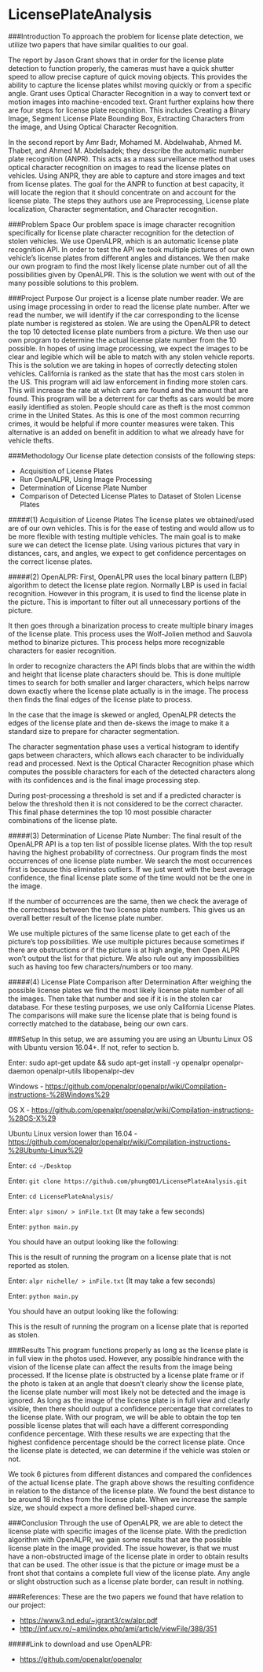 # LicensePlateAnalysis

###Introduction
To approach the problem for license plate detection, we utilize two papers that have similar qualities to our goal.

The report by Jason Grant shows that in order for the license plate detection to function properly, the cameras must have a quick shutter speed to allow precise capture of quick moving objects.  This provides the ability to capture the license plates whilst moving quickly or from a specific angle.  Grant uses Optical Character Recognition in a way to convert text or motion images into machine-encoded text.  Grant further explains how there are four steps for license plate recognition.  This includes Creating a Binary Image, Segment License Plate Bounding Box, Extracting Characters from the image, and Using Optical Character Recognition.  

In the second report by Amr Badr, Mohamed M. Abdelwahab, Ahmed M. Thabet, and Ahmed M. Abdelsadek; they describe the automatic number plate recognition (ANPR).  This acts as a mass surveillance method that uses optical character recognition on images to read the license plates on vehicles.  Using ANPR, they are able to capture and store images and text from license plates.  The goal for the ANPR to function at best capacity, it will locate the region that it should concentrate on and account for the license plate.  The steps they authors use are Preprocessing, License plate localization, Character segmentation, and Character recognition.


###Problem Space
Our problem space is image character recognition specifically for license plate character recognition for the detection of stolen vehicles. We use OpenALPR, which is an automatic license plate recognition API. In order to test the API we took multiple pictures of our own vehicle’s license plates from different angles and distances.  We then make our own program to find the most likely license plate number out of all the possibilities given by OpenALPR.  This is the solution we went with out of the many possible solutions to this problem.  

###Project Purpose
Our project is a license plate number reader. We are using image processing in order to read the license plate number. After we read the number, we will identify if the car corresponding to the license plate number is registered as stolen. We are using the OpenALPR to detect the top 10 detected license plate numbers from a picture. We then use our own program to determine the actual license plate number from the 10 possible. In hopes of using image processing, we expect the images to be clear and legible which will be able to match with any stolen vehicle reports.  This is the solution we are taking in hopes of correctly detecting stolen vehicles.
California is ranked as the state that has the most cars stolen in the US. This program will aid law enforcement in finding more stolen cars. This will increase the rate at which cars are found and the amount that are found. This program will be a deterrent for car thefts as cars would be more easily identified as stolen. People should care as theft is the most common crime in the United States. As this is one of the most common recurring crimes, it would be helpful if more counter measures were taken.  This alternative is an added on benefit in addition to what we already have for vehicle thefts.  

###Methodology
Our license plate detection consists of the following steps:
* Acquisition of License Plates
* Run OpenALPR, Using Image Processing
* Determination of License Plate Number
* Comparison of Detected License Plates to Dataset of Stolen License Plates

#####(1) Acquisition of License Plates
The license plates we obtained/used are of our own vehicles.  This is for the ease of testing and would allow us to be more flexible with testing multiple vehicles.  The main goal is to make sure we can detect the license plate.  Using various pictures that vary in distances, cars, and angles, we expect to get confidence percentages on the correct license plates. 

#####(2) OpenALPR:
First, OpenALPR uses the local binary pattern (LBP) algorithm to detect the license plate region. Normally LBP is used in facial recognition. However in this program, it is used to find the license plate in the picture. This is important to filter out all unnecessary portions of the picture. 

It then goes through a binarization process to create multiple binary images of the license plate. This process uses the Wolf-Jolien method and Sauvola method to binarize pictures. This process helps more recognizable characters for easier recognition. 

In order to recognize characters the API finds blobs that are within the width and height that license plate characters should be. This is done multiple times to search for both smaller and larger characters, which helps narrow down exactly where the license plate actually is in the image. The process then finds the final edges of the license plate to process.

In the case that the image is skewed or angled, OpenALPR detects the edges of the license plate and then de-skews the image to make it a standard size to prepare for character segmentation.

The character segmentation phase uses a vertical histogram to identify gaps between characters, which allows each character to be individually read and processed. Next is the Optical Character Recognition phase which computes the possible characters for each of the detected characters along with its confidences and is the final image processing step.

During post-processing a threshold is set and if a predicted character is below the threshold then it is not considered to be the correct character. This final phase determines the top 10 most possible character combinations of the license plate.

#####(3) Determination of License Plate Number:
The final result of the OpenALPR API is a top ten list of possible license plates. With the top result having the highest probability of correctness. Our program finds the most occurrences of one license plate number. We search the most occurrences first is because this eliminates outliers. If we just went with the best average confidence, the final license plate some of the time would not be the one in the image. 
   
If the number of occurrences are the same, then we check the average of the correctness between the two license plate numbers. This gives us an overall better result of the license plate number. 

We use multiple pictures of the same license plate to get each of the picture’s top possibilities. We use multiple pictures because sometimes if there are obstructions or if the picture is at high angle, then Open ALPR won’t output the list for that picture. We also rule out any impossibilities such as having too few characters/numbers or too many. 

#####(4) License Plate Comparison after Determination
After weighing the possible license plates we find the most likely license plate number of all the images. Then take that number and see if it is in the stolen car database.  For these testing purposes, we use only California License Plates.  The comparisons will make sure the license plate that is being found is correctly matched to the database, being our own cars.

###Setup
In this setup, we are assuming you are using an Ubuntu Linux OS with Ubuntu version 16.04+. If not, refer to section b.

Enter: sudo apt-get update && sudo apt-get install -y openalpr openalpr-daemon openalpr-utils libopenalpr-dev 

Windows - https://github.com/openalpr/openalpr/wiki/Compilation-instructions-%28Windows%29 

OS X - https://github.com/openalpr/openalpr/wiki/Compilation-instructions-%28OS-X%29 

Ubuntu Linux version lower than 16.04 - https://github.com/openalpr/openalpr/wiki/Compilation-instructions-%28Ubuntu-Linux%29 

Enter: `cd ~/Desktop`

Enter: `git clone https://github.com/phung001/LicensePlateAnalysis.git`

Enter: `cd LicensePlateAnalysis/`

Enter: `alpr simon/ > inFile.txt` (It may take a few seconds)

Enter: `python main.py` 

You should have an output looking like the following: 

This is the result of running the program on a license plate that is not reported as stolen. 

Enter: `alpr nichelle/ > inFile.txt` (It may take a few seconds)

Enter: `python main.py` 

You should have an output looking like the following: 

This is the result of running the program on a license plate that is reported as stolen.  

###Results
This program functions properly as long as the license plate is in full view in the photos used. However, any possible hindrance with the vision of the license plate can affect the results from the image being processed.  If the license plate is obstructed by a license plate frame or if the photo is taken at an angle that doesn’t clearly show the license plate, the license plate number will most likely not be detected and the image is ignored.  As long as the image of the license plate is in full view and clearly visible, then there should output a confidence percentage that correlates to the license plate.  With our program, we will be able to obtain the top ten possible license plates that will each have a different corresponding confidence percentage.  With these results we are expecting that the highest confidence percentage should be the correct license plate.  Once the license plate is detected, we can determine if the vehicle was stolen or not.

We took 6 pictures from different distances and compared the confidences of the actual license plate. The graph above shows the resulting confidence in relation to the distance of the license plate. We found the best distance to be around 18 inches from the license plate.  When we increase the sample size, we should expect a more defined bell-shaped curve.

###Conclusion
Through the use of OpenALPR, we are able to detect the license plate with specific images of the license plate.  With the prediction algorithm with OpenALPR, we gain some results that are the possible license plate in the image provided.  The issue however, is that we must have a non-obstructed image of the license plate in order to obtain results that can be used. The other issue is that the picture or image must be a front shot that contains a complete full view of the license plate.  Any angle or slight obstruction such as a license plate border, can result in nothing.

###References:
These are the two papers we found that have relation to our project:

* https://www3.nd.edu/~jgrant3/cw/alpr.pdf
* http://inf.ucv.ro/~ami/index.php/ami/article/viewFile/388/351

#####Link to download and use OpenALPR:
* https://github.com/openalpr/openalpr
